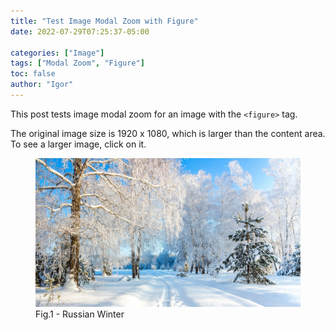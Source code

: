 ```yaml
---
title: "Test Image Modal Zoom with Figure"
date: 2022-07-29T07:25:37-05:00

categories: ["Image"]
tags: ["Modal Zoom", "Figure"]
toc: false
author: "Igor"
---
```


This post tests image modal zoom for an image with the `<figure>` tag. 

<!--more-->

The original image size is 1920 x 1080, which is larger than the content area. 
To see a larger image, click on it.

<figure>
    <img src="/img/content/article/test-image-modal-zoom/russian-winter.jpg" alt="Russian Winter">
    <figcaption>Fig.1 - Russian Winter</figcaption>
</figure>
